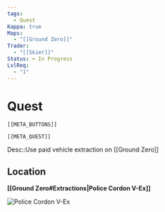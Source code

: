 ```yaml
---
tags:
  - Quest
Kappa: true
Maps:
  - "[[Ground Zero]]"
Trader:
  - "[[Skier]]"
Status: ➡️ In Progress
LvlReq:
  - "1"
---
```

# Quest
```meta-bind-embed
[[META_BUTTONS]]
```
```meta-bind-embed
[[META_QUEST]]
```
Desc::Use paid vehicle extraction on [[Ground Zero]]
## Location

**[[Ground Zero#Extractions|Police Cordon V-Ex]]**

![**Police Cordon V-Ex**](https://static.wikia.nocookie.net/escapefromtarkov_gamepedia/images/a/a8/Burning_Rubber_Map.png/revision/latest/scale-to-width-down/1000?cb=20240325022129)